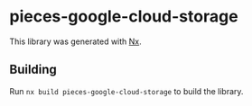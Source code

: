# pieces-google-cloud-storage

This library was generated with [Nx](https://nx.dev).

## Building

Run `nx build pieces-google-cloud-storage` to build the library.